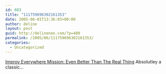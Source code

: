 ```yaml
---
id: 603
title: "111759696302161353"
date: 2005-06-01T13:36:03+00:00
author: deline
layout: post
guid: http://delineneo.com/?p=489
permalink: /2005/06/111759696302161353/
categories:
  - Uncategorized
---
```

[Improv Everywhere Mission: Even Better Than The Real Thing](http://improveverywhere.com/mission_view.php?mission_id=48) Absolutley a classic&#8230;